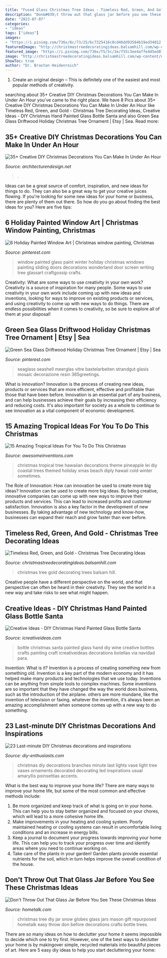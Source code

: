 ```yaml
---
title: "Fused Glass Christmas Tree Ideas - Timeless Red, Green, And Gold"
description: "Don&#039;t throw out that glass jar before you see these christmas ideas"
date: "2023-07-07"
categories:
- "ideas"
tags: ["ideas"]
images:
- "https://i.pinimg.com/736x/6c/73/25/6c7325416c8cd46dd93584b19ed34012.jpg"
featuredImage: "http://christmastreedecoratingideas.balsamhill.com/wp-content/uploads/2016/02/DSC_0122-resize.jpg"
featured_image: "https://i.pinimg.com/736x/f5/5c/3e/f55c3ee4affe445ed81361ecca0b5d94--driftwood-sea-glass.jpg"
image: "http://christmastreedecoratingideas.balsamhill.com/wp-content/uploads/2016/02/DSC_0122-resize.jpg"
ShowToc: true
author: "Dr. Braxton Heidenreich"
---
```



1. Create an original design – This is definitely one of the easiest and most popular methods of creativity.

	

		
searching about 35+ Creative DIY Christmas Decorations You Can Make In Under An Hour you've came to the right place. We have 8 Pics about 35+ Creative DIY Christmas Decorations You Can Make In Under An Hour like Timeless Red, Green, and Gold - Christmas Tree Decorating Ideas, Creative Ideas - DIY Christmas Hand Painted Glass Bottle Santa and also Green Sea Glass Driftwood Holiday Christmas Tree Ornament | Etsy | Sea. Read more:
		
    
## 35+ Creative DIY Christmas Decorations You Can Make In Under An Hour

<img loading=lazy src="https://cdn.architecturendesign.net/wp-content/uploads/2015/12/AD-Christmas-Decorations-You-Can-Make-In-An-Hour-25.jpg" onerror="this.onerror=null;this.src='https://tse2.mm.bing.net/th?id=OIP.ddVpQSnac8gfJP0bqbeYigHaJ4&amp;pid=15.1';" alt="35+ Creative DIY Christmas Decorations You Can Make In Under An Hour">

_Source: architecturendesign.net_

>. 

	

Ideas can be a great source of comfort, inspiration, and new ideas for things to do. They can also be a great way to get your creative juices flowing. If you're looking for some new ideas for your home or business, there are plenty of them out there. So how do you go about finding the best ideas for you? Here are five tips: 

    
## 6 Holiday Painted Window Art | Christmas Window Painting, Christmas

<img loading=lazy src="https://i.pinimg.com/736x/6c/73/25/6c7325416c8cd46dd93584b19ed34012.jpg" onerror="this.onerror=null;this.src='https://tse4.mm.bing.net/th?id=OIP.u6MRayZFP29kTNWTn_I4YQHaKb&amp;pid=15.1';" alt="6 Holiday Painted Window Art | Christmas window painting, Christmas">

_Source: pinterest.com_

>window painted glass paint winter holiday christmas windows painting sliding doors decorations wonderland door screen writing tree glassart craftgossip crafts. 

	

Creativity: What are some ways to use creativity in your own work?
Creativity is a source of inspiration for many people. Some ways to use creativity in your own work include coming up with new ideas and inventions, looking for ways to improve on existing products or services, and using creativity to come up with new ways to do things. There are endless possibilities when it comes to creativity, so be sure to explore all of them at your disposal!

    
## Green Sea Glass Driftwood Holiday Christmas Tree Ornament | Etsy | Sea

<img loading=lazy src="https://i.pinimg.com/736x/f5/5c/3e/f55c3ee4affe445ed81361ecca0b5d94--driftwood-sea-glass.jpg" onerror="this.onerror=null;this.src='https://tse4.mm.bing.net/th?id=OIP.PdIRt74NyWJkJRhUD0JkkQHaJ4&amp;pid=15.1';" alt="Green Sea Glass Driftwood Holiday Christmas Tree Ornament | Etsy | Sea">

_Source: pinterest.com_

>seaglass seashell meerglas vitre bastelarbeiten strandgut glasis mosaic decorazione resin 365greetings. 

	

What is innovation?
Innovation is the process of creating new ideas, products or services that are more efficient, effective and profitable than those that have been before. Innovation is an essential part of any business, and can help businesses achieve their goals by increasing their efficiency and reducing costs. It's also important for society as a whole to continue to see innovation as a vital component of economic development.

    
## 15 Amazing Tropical Ideas For You To Do This Christmas

<img loading=lazy src="http://www.awesomeinventions.com/wp-content/uploads/2014/12/lei-christmas-tree.jpg" onerror="this.onerror=null;this.src='https://tse2.mm.bing.net/th?id=OIP.0R2QJtp8VJM9NvPCD6ZoogHaK3&amp;pid=15.1';" alt="15 Amazing Tropical Ideas For You To Do This Christmas">

_Source: awesomeinventions.com_

>christmas tropical tree hawaiian decorations theme pineapple lei diy coastal trees themed holiday xmas beach diply hawaii cold winter sometimes. 

	

The Role of Innovation: How can innovation be used to create more big ideas?
Innovation can be used to create more big ideas. By being creative, innovative companies can come up with new ways to improve their products and services. This can lead to increased profits and customer satisfaction. Innovation is also a key factor in the development of new businesses. By taking advantage of new technology and know-how, businesses can expand their reach and grow faster than ever before.

    
## Timeless Red, Green, And Gold - Christmas Tree Decorating Ideas

<img loading=lazy src="http://christmastreedecoratingideas.balsamhill.com/wp-content/uploads/2016/02/DSC_0122-resize.jpg" onerror="this.onerror=null;this.src='https://tse2.mm.bing.net/th?id=OIP.UXBJK3JMVeZxvcVOzi1y0QHaLH&amp;pid=15.1';" alt="Timeless Red, Green, and Gold - Christmas Tree Decorating Ideas">

_Source: christmastreedecoratingideas.balsamhill.com_

>christmas tree gold decorating trees balsam hill. 

	

Creative people have a different perspective on the world, and that perspective can often be heard in their creativity. They see the world in a new way and take risks to see what might happen.

    
## Creative Ideas - DIY Christmas Hand Painted Glass Bottle Santa

<img loading=lazy src="http://www.icreativeideas.com/wp-content/uploads/2014/12/Creative-Ideas-DIY-Christmas-Hand-Painted-Glass-Bottle-Santa-1.jpg?0e38ad" onerror="this.onerror=null;this.src='https://tse2.mm.bing.net/th?id=OIP.jwqPXFhVsc7nBUk82KxQOgHaHF&amp;pid=15.1';" alt="Creative Ideas - DIY Christmas Hand Painted Glass Bottle Santa">

_Source: icreativeideas.com_

>bottle christmas santa painted glass hand diy wine creative bottles crafts painting craft icreativeideas decorations botellas via navidad para. 

	

Invention: What is it?
Invention is a process of creating something new from something old. Invention is a key part of the modern economy and it has helped make many products and technologies that we use today. Inventions can be anything from simple tools to complex machines. Some inventions are so important that they have changed the way the world does business, such as the introduction of the airplane. others are more mundane, like the invention of television or faxing. whatever the invention, it’s always been an amazing accomplishment when someone comes up with a new way to do something.

    
## 23 Last-minute DIY Christmas Decorations And Inspirations

<img loading=lazy src="http://www.diy-enthusiasts.com/wp-content/uploads/2013/12/last-minute-diy-christmas-decorations-branches-vase-fur-light-chains.jpg" onerror="this.onerror=null;this.src='https://tse1.mm.bing.net/th?id=OIP.3kSDEShgJlnM46TTSibsNgHaKh&amp;pid=15.1';" alt="23 Last-minute DIY Christmas decorations and inspirations">

_Source: diy-enthusiasts.com_

>christmas diy decorations branches minute last lights vase light tree vases ornaments decorated decorating led inspirations usual amaryllis poinsettias accents. 

	

What is the best way to improve your home life?
There are many ways to improve your home life, but some of the most common and effective methods include: 
1. Be more organized and keep track of what is going on in your home. This can help you to stay better organized and focused on your chores, which will lead to a more cohesive home life. 
2. Make improvements in your heating and cooling system. Poorly maintained heating or cooling systems can result in uncomfortable living conditions and an increase in energy bills. 
3. Keep a journal to document your progress towards improving your home life. This can help you to track your progress over time and identify areas where you need to continue working on. 
4. Take care of the plants in your garden! Garden plants provide essential nutrients for the soil, which in turn helps improve the overall condition of the house.

    
## Don&#039;t Throw Out That Glass Jar Before You See These Christmas Ideas

<img loading=lazy src="https://cdn-fastly.hometalk.com/media/2016/10/19/3583085/s-don-t-throw-out-that-glass-jar-before-you-see-these-christmas-ideas-christmas-decorations.jpg?size=1600x1000&amp;nocrop=1" onerror="this.onerror=null;this.src='https://tse1.mm.bing.net/th?id=OIP.l_2A-ZDVR35ArqG7WWs79AHaLM&amp;pid=15.1';" alt="Don&#039;t Throw Out That Glass Jar Before You See These Christmas Ideas">

_Source: hometalk.com_

>christmas tree diy jar snow globes glass jars mason gift repurposed hometalk easy throw don before decorations crafts bottle trees. 

	

There are so many ideas on how to declutter your home it seems impossible to decide which one to try first. However, one of the best ways to declutter your home is by makingover simple, recycled materials into beautiful pieces of art. Here are 5 easy diy ideas to help you start decluttering your home: 

